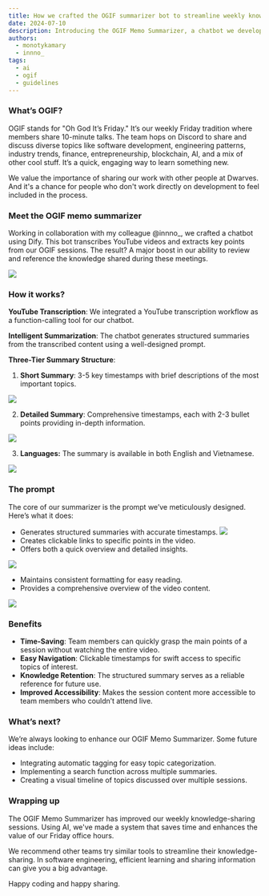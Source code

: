```yaml
---
title: How we crafted the OGIF summarizer bot to streamline weekly knowledge-sharing
date: 2024-07-10
description: Introducing the OGIF Memo Summarizer, a chatbot we developed using Dify in collaboration with @innno_. This tool transcribes YouTube videos and extracts key points from our Oh God It’s Friday (OGIF) sessions. By providing both short and detailed summaries in English and Vietnamese, it significantly enhances our ability to review and reference the diverse knowledge shared every Friday.
authors:
  - monotykamary
  - innno_
tags:
  - ai
  - ogif
  - guidelines
---
```


### What’s OGIF?

OGIF stands for "Oh God It’s Friday." It’s our weekly Friday tradition where members share 10-minute talks. The team hops on Discord to share and discuss diverse topics like software development, engineering patterns, industry trends, finance, entrepreneurship, blockchain, AI, and a mix of other cool stuff. It’s a quick, engaging way to learn something new.

We value the importance of sharing our work with other people at Dwarves. And it's a chance for people who don't work directly on development to feel included in the process.

### Meet the OGIF memo summarizer

Working in collaboration with my colleague @innno\_, we crafted a chatbot using Dify. This bot transcribes YouTube videos and extracts key points from our OGIF sessions. The result? A major boost in our ability to review and reference the knowledge shared during these meetings.

![](assets/how-we-crafted-the-ogif-summarizer-bot-to-streamline-weekly-knowledge-sharing_crafting-ogif-summarize-bot-7.webp)

### How it works?

**YouTube Transcription**: We integrated a YouTube transcription workflow as a function-calling tool for our chatbot.

**Intelligent Summarization**: The chatbot generates structured summaries from the transcribed content using a well-designed prompt.

**Three-Tier Summary Structure**:

1. **Short Summary**: 3-5 key timestamps with brief descriptions of the most important topics.

![](assets/how-we-crafted-the-ogif-summarizer-bot-to-streamline-weekly-knowledge-sharing_crafting-ogif-summarize-bot-1.webp)

2. **Detailed Summary**: Comprehensive timestamps, each with 2-3 bullet points providing in-depth information.

![](assets/how-we-crafted-the-ogif-summarizer-bot-to-streamline-weekly-knowledge-sharing_crafting-ogif-summarize-bot-2.webp)

3. **Languages:** The summary is available in both English and Vietnamese.

![](assets/how-we-crafted-the-ogif-summarizer-bot-to-streamline-weekly-knowledge-sharing_crafting-ogif-summarize-bot-3.webp)

### The prompt

The core of our summarizer is the prompt we’ve meticulously designed. Here’s what it does:

- Generates structured summaries with accurate timestamps.
  ![](assets/how-we-crafted-the-ogif-summarizer-bot-to-streamline-weekly-knowledge-sharing_crafting-ogif-summarize-bot-4.webp)
- Creates clickable links to specific points in the video.
- Offers both a quick overview and detailed insights.

![](assets/how-we-crafted-the-ogif-summarizer-bot-to-streamline-weekly-knowledge-sharing_crafting-ogif-summarize-bot-5.webp)

- Maintains consistent formatting for easy reading.
- Provides a comprehensive overview of the video content.

![](assets/how-we-crafted-the-ogif-summarizer-bot-to-streamline-weekly-knowledge-sharing_crafting-ogif-summarize-bot-6.webp)

### Benefits

- **Time-Saving**: Team members can quickly grasp the main points of a session without watching the entire video.
- **Easy Navigation**: Clickable timestamps for swift access to specific topics of interest.
- **Knowledge Retention**: The structured summary serves as a reliable reference for future use.
- **Improved Accessibility**: Makes the session content more accessible to team members who couldn’t attend live.

### What’s next?

We’re always looking to enhance our OGIF Memo Summarizer. Some future ideas include:

- Integrating automatic tagging for easy topic categorization.
- Implementing a search function across multiple summaries.
- Creating a visual timeline of topics discussed over multiple sessions.

### Wrapping up

The OGIF Memo Summarizer has improved our weekly knowledge-sharing sessions. Using AI, we've made a system that saves time and enhances the value of our Friday office hours.

We recommend other teams try similar tools to streamline their knowledge-sharing. In software engineering, efficient learning and sharing information can give you a big advantage.

Happy coding and happy sharing.
